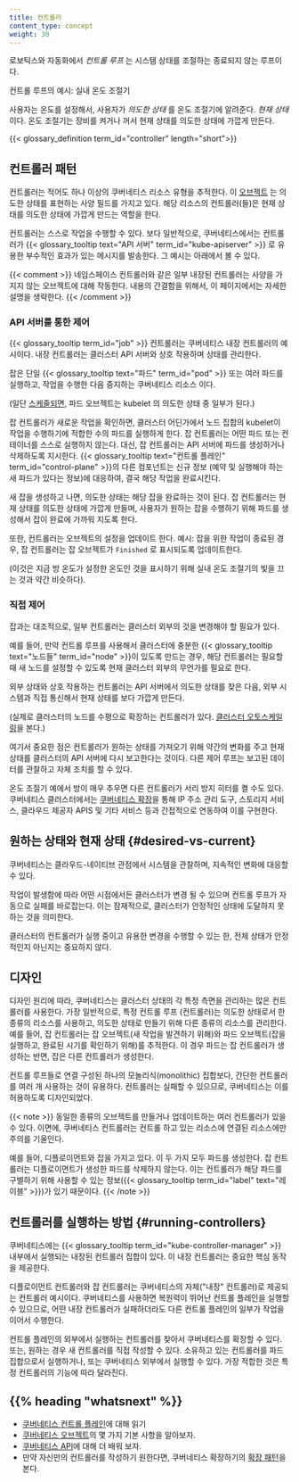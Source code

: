 ```yaml
---
title: 컨트롤러
content_type: concept
weight: 30
---
```


<!-- overview -->

로보틱스와 자동화에서 _컨트롤 루프_ 는
시스템 상태를 조절하는 종료되지 않는 루프이다.

컨트롤 루프의 예시: 실내 온도 조절기

사용자는 온도를 설정해서, 사용자가 *의도한 상태* 를
온도 조절기에 알려준다.
*현재 상태* 이다. 온도 조절기는 장비를 켜거나 꺼서
현재 상태를 의도한 상태에 가깝게 만든다.

{{< glossary_definition term_id="controller" length="short">}}




<!-- body -->

## 컨트롤러 패턴

컨트롤러는 적어도 하나 이상의 쿠버네티스 리소스 유형을 추적한다.
이 [오브젝트](/ko/docs/concepts/overview/working-with-objects/kubernetes-objects/#kubernetes-objects)
는 의도한 상태를 표현하는 사양 필드를 가지고 있다.
해당 리소스의 컨트롤러(들)은 현재 상태를 의도한
상태에 가깝게 만드는 역할을 한다.

컨트롤러는 스스로 작업을 수행할 수 있다. 보다 일반적으로,
쿠버네티스에서는 컨트롤러가
{{< glossary_tooltip text="API 서버" term_id="kube-apiserver" >}} 로
유용한 부수적인 효과가 있는 메시지를 발송한다. 그 예시는 아래에서 볼 수 있다.

{{< comment >}}
네임스페이스 컨트롤러와 같은 일부 내장된 컨트롤러는 사양을 가지지 않는
오브젝트에 대해 작동한다. 내용의 간결함을 위해서, 이 페이지에서는
자세한 설명을 생략한다.
{{< /comment >}}

### API 서버를 통한 제어

{{< glossary_tooltip term_id="job" >}} 컨트롤러는 쿠버네티스
내장 컨트롤러의 예시이다. 내장 컨트롤러는 클러스터 API 서버와
상호 작용하며 상태를 관리한다.

잡은 단일 {{< glossary_tooltip text="파드" term_id="pod" >}} 또는 여러 파드를 실행하고,
작업을 수행한 다음 중지하는
쿠버네티스 리소스 이다.

(일단 [스케줄되면](/ko/docs/concepts/scheduling-eviction/), 파드 오브젝트는 kubelet
의 의도한 상태 중 일부가 된다.)

잡 컨트롤러가 새로운 작업을 확인하면, 클러스터 어딘가에서
노드 집합의 kubelet이 작업을 수행하기에 적합한
수의 파드를 실행하게 한다.
잡 컨트롤러는 어떤 파드 또는 컨테이너를 스스로 실행하지 않는다.
대신, 잡 컨트롤러는 API 서버에 파드를 생성하거나 삭제하도록
지시한다.
{{< glossary_tooltip text="컨트롤 플레인" term_id="control-plane" >}}의
다른 컴포넌트는 신규 정보
(예약 및 실행해야 하는 새 파드가 있다는 정보)에 대응하여,
결국 해당 작업을 완료시킨다.

새 잡을 생성하고 나면, 의도한 상태는 해당 잡을 완료하는 것이 된다.
잡 컨트롤러는 현재 상태를 의도한 상태에 가깝게
만들며, 사용자가 원하는 잡을 수행하기 위해 파드를 생성해서
잡이 완료에 가까워 지도록 한다.

또한, 컨트롤러는 오브젝트의 설정을 업데이트 한다.
예시: 잡을 위한 작업이 종료된 경우, 잡 컨트롤러는
잡 오브젝트가 `Finished`  로 표시되도록 업데이트한다.

(이것은 지금 방 온도가 설정한 온도인 것을 표시하기
위해 실내 온도 조절기의 빛을 끄는 것과 약간 비슷하다).

### 직접 제어

잡과는 대조적으로, 일부 컨트롤러는 클러스터 외부의 것을
변경해야 할 필요가 있다.

예를 들어, 만약 컨트롤 루프를 사용해서
클러스터에 충분한 {{< glossary_tooltip text="노드들" term_id="node" >}}이
있도록 만드는 경우, 해당 컨트롤러는 필요할 때 새 노드를 설정할 수 있도록
현재 클러스터 외부의 무언가를 필요로 한다.

외부 상태와 상호 작용하는 컨트롤러는 API 서버에서 의도한
상태를 찾은 다음, 외부 시스템과 직접 통신해서
현재 상태를 보다 가깝게 만든다.

(실제로 클러스터의 노드를 수평으로 확장하는
컨트롤러가 있다.
[클러스터 오토스케일링](/ko/docs/tasks/administer-cluster/cluster-management/#클러스터-오토스케일링)을 본다.)

여기서 중요한 점은 컨트롤러가 원하는 상태를 가져오기 위해 약간의 변화를 주고
현재 상태를 클러스터의 API 서버에 다시 보고한다는 것이다.
다른 제어 루프는 보고된 데이터를 관찰하고 자체 조치를 할 수 있다.

온도 조절기 예에서 방이 매우 추우면 다른 컨트롤러가
서리 방지 히터를 켤 수도 있다. 쿠버네티스 클러스터에서는
[쿠버네티스 확장](/ko/docs/concepts/extend-kubernetes/)을 통해
IP 주소 관리 도구, 스토리지 서비스, 클라우드 제공자 APIS 및
기타 서비스 등과 간접적으로 연동하여 이를 구현한다.

## 원하는 상태와 현재 상태 {#desired-vs-current}

쿠버네티스는 클라우드-네이티브 관점에서 시스템을 관찰하며, 지속적인
변화에 대응할 수 있다.

작업이 발생함에 따라 어떤 시점에서든 클러스터가
변경 될 수 있으며 컨트롤 루프가 자동으로 실패를 바로잡는다. 이는 잠재적으로,
클러스터가 안정적인 상태에 도달하지 못하는 것을 의미한다.

클러스터의 컨트롤러가 실행 중이고 유용한 변경을 수행할 수 있는 한,
전체 상태가 안정적인지 아닌지는 중요하지 않다.

## 디자인

디자인 원리에 따라, 쿠버네티스는 클러스터 상태의 각 특정 측면을
관리하는 많은 컨트롤러를 사용한다. 가장 일반적으로, 특정 컨트롤 루프
(컨트롤러)는 의도한 상태로서 한 종류의 리소스를 사용하고, 의도한 상태로
만들기 위해 다른 종류의 리소스를 관리한다. 예를 들어, 잡 컨트롤러는
잡 오브젝트(새 작업을 발견하기 위해)와 파드 오브젝트(잡을 실행하고, 완료된 시기를
확인하기 위해)를 추적한다. 이 경우 파드는 잡 컨트롤러가 생성하는 반면,
잡은 다른 컨트롤러가 생성한다.

컨트롤 루프들로 연결 구성된 하나의 모놀리식(monolithic) 집합보다,
간단한 컨트롤러를 여러 개 사용하는 것이 유용하다. 컨트롤러는 실패할 수 있으므로, 쿠버네티스는 이를
허용하도록 디자인되었다.

{{< note >}}
동일한 종류의 오브젝트를 만들거나 업데이트하는 여러 컨트롤러가 있을 수 있다.
이면에, 쿠버네티스 컨트롤러는 컨트롤 하고 있는 리소스에
연결된 리소스에만 주의를 기울인다.

예를 들어, 디플로이먼트와 잡을 가지고 있다. 이 두 가지 모두 파드를 생성한다.
잡 컨트롤러는 디플로이먼트가 생성한 파드를 삭제하지 않는다.
이는 컨트롤러가 해당 파드를 구별하기 위해 사용할 수 있는
정보({{< glossary_tooltip term_id="label" text="레이블" >}})가 있기 때문이다.
{{< /note >}}

## 컨트롤러를 실행하는 방법 {#running-controllers}

쿠버네티스에는 {{< glossary_tooltip term_id="kube-controller-manager" >}}
내부에서 실행되는 내장된 컨트롤러 집합이 있다. 이
내장 컨트롤러는 중요한 핵심 동작을 제공한다.

디플로이먼트 컨트롤러와 잡 컨트롤러는 쿠버네티스의
자체("내장" 컨트롤러)로 제공되는 컨트롤러 예시이다.
쿠버네티스를 사용하면 복원력이 뛰어난 컨트롤 플레인을 실행할 수 있으므로,
어떤 내장 컨트롤러가 실패하더라도 다른 컨트롤 플레인의 일부가 작업을 이어서 수행한다.

컨트롤 플레인의 외부에서 실행하는 컨트롤러를 찾아서 쿠버네티스를 확장할 수 있다.
또는, 원하는 경우 새 컨트롤러를 직접 작성할 수 있다.
소유하고 있는 컨트롤러를 파드 집합으로서 실행하거나,
또는 쿠버네티스 외부에서 실행할 수 있다. 가장 적합한 것은 특정 컨트롤러의 기능에
따라 달라진다.



## {{% heading "whatsnext" %}}

* [쿠버네티스 컨트롤 플레인](/ko/docs/concepts/overview/components/#컨트롤-플레인-컴포넌트)에 대해 읽기
* [쿠버네티스 오브젝트](/ko/docs/concepts/overview/working-with-objects/kubernetes-objects/)의 몇 가지 기본 사항을 알아보자.
* [쿠버네티스 API](/ko/docs/concepts/overview/kubernetes-api/)에 대해 더 배워 보자.
* 만약 자신만의 컨트롤러를 작성하기 원한다면, 쿠버네티스 확장하기의 [확장 패턴](/ko/docs/concepts/extend-kubernetes/extend-cluster/#익스텐션-패턴)을 본다.
